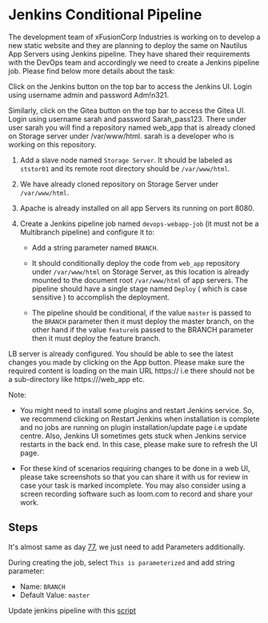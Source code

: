 # Jenkins Conditional Pipeline

The development team of xFusionCorp Industries is working on to develop a new static website and they are planning to deploy the same on Nautilus App Servers using Jenkins pipeline. They have shared their requirements with the DevOps team and accordingly we need to create a Jenkins pipeline job. Please find below more details about the task:

Click on the Jenkins button on the top bar to access the Jenkins UI. Login using username admin and password Adm!n321.

Similarly, click on the Gitea button on the top bar to access the Gitea UI. Login using username sarah and password Sarah_pass123. There under user sarah you will find a repository named web_app that is already cloned on Storage server under /var/www/html. sarah is a developer who is working on this repository.

1. Add a slave node named `Storage Server`. It should be labeled as `ststor01` and its remote root directory should be `/var/www/html`.

2. We have already cloned repository on Storage Server under `/var/www/html`.

3. Apache is already installed on all app Servers its running on port 8080.

4. Create a Jenkins pipeline job named `devops-webapp-job` (it must not be a Multibranch pipeline) and configure it to:

    - Add a string parameter named `BRANCH`.

    - It should conditionally deploy the code from `web_app` repository under `/var/www/html` on Storage Server, as this location is already mounted to the document root `/var/www/html` of app servers. The pipeline should have a single stage named `Deploy` ( which is case sensitive ) to accomplish the deployment.

    - The pipeline should be conditional, if the value `master` is passed to the `BRANCH` parameter then it must deploy the master branch, on the other hand if the value `feature`is passed to the BRANCH parameter then it must deploy the feature branch.

LB server is already configured. You should be able to see the latest changes you made by clicking on the App button. Please make sure the required content is loading on the main URL https://<LBR-URL> i.e there should not be a sub-directory like https://<LBR-URL>/web_app etc.

Note:

- You might need to install some plugins and restart Jenkins service. So, we recommend clicking on Restart Jenkins when installation is complete and no jobs are running on plugin installation/update page i.e update centre. Also, Jenkins UI sometimes gets stuck when Jenkins service restarts in the back end. In this case, please make sure to refresh the UI page.

- For these kind of scenarios requiring changes to be done in a web UI, please take screenshots so that you can share it with us for review in case your task is marked incomplete. You may also consider using a screen recording software such as loom.com to record and share your work.

## Steps

It's almost same as day [77](./077.md), we just need to add Parameters additionally.

During creating the job, select `This is parameterized` and add string parameter:

- Name: `BRANCH`
- Default Value: `master`

Update jenkins pipeline with this [script](../files/jenkins-pipeline-parameter.jenkinsfile)
